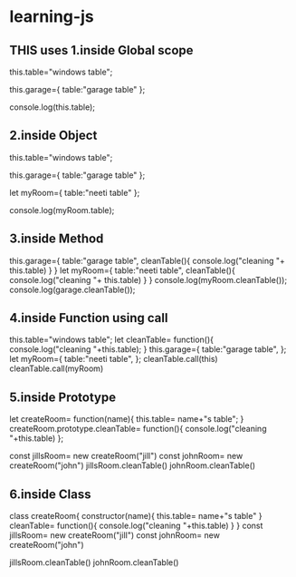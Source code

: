 # learning-js

THIS uses
1.inside Global scope
------------------------------
this.table="windows table";

this.garage={
    table:"garage table"
};

console.log(this.table);

2.inside Object 
------------------------------
this.table="windows table";

this.garage={
    table:"garage table"
};

let myRoom={
    table:"neeti table"
};

console.log(myRoom.table);

3.inside Method 
------------------------------
this.garage={
    table:"garage table",
    cleanTable(){
        console.log("cleaning "+ this.table)
    }
}
let myRoom={
    table:"neeti table",
    cleanTable(){
        console.log("cleaning "+ this.table)
    }
}
console.log(myRoom.cleanTable());
console.log(garage.cleanTable());

4.inside Function using call
------------------------------
this.table="windows table";
let cleanTable= function(){
    console.log("cleaning "+this.table);
}
this.garage={
    table:"garage table",
};
let myRoom={
    table:"neeti table",
}; 
cleanTable.call(this)
cleanTable.call(myRoom)

5.inside Prototype
------------------------------
let createRoom= function(name){
    this.table= name+"s table";
}
createRoom.prototype.cleanTable= function(){
    console.log("cleaning "+this.table)
};

const jillsRoom= new createRoom("jill")
const johnRoom= new createRoom("john")
jillsRoom.cleanTable()
johnRoom.cleanTable()

6.inside Class
------------------------------
class createRoom{
    constructor(name){
        this.table= name+"s table"
    }
    cleanTable= function(){
        console.log("cleaning "+this.table)
    }
}
const jillsRoom= new createRoom("jill")
const johnRoom= new createRoom("john")

jillsRoom.cleanTable()
johnRoom.cleanTable()

